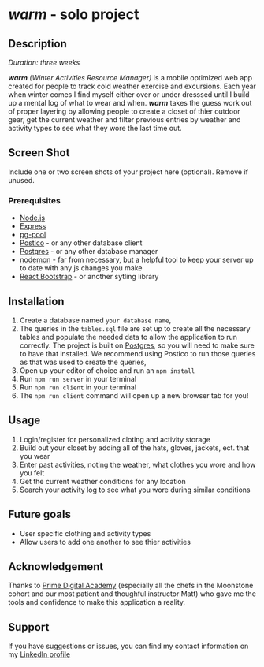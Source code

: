 # _warm_ - solo project

## Description

_Duration: three weeks_

_**warm** (Winter Activities Resource Manager)_ is a mobile optimized web app created for people to track cold weather exercise and excursions. Each year when winter comes I find myself either over or under dresssed until I build up a mental log of what to wear and when. _**warm**_ takes the guess work out of proper layering by allowing people to create a closet of thier outdoor gear, get the current weather and filter previous entries by weather and activity types to see what they wore the last time out. 

## Screen Shot

Include one or two screen shots of your project here (optional). Remove if unused.

### Prerequisites

- [Node.js](https://nodejs.org/en/)
- [Express](https://expressjs.com/)
- [pg-pool](https://www.npmjs.com/package/pg-pool)
- [Postico](https://eggerapps.at/postico/v1.php) - or any other database client
- [Postgres](https://www.postgresql.org/) - or any other database manager
- [nodemon](https://www.npmjs.com/package/nodemon) - far from necessary, but a helpful tool to keep your server up to date with any js changes you make
- [React Bootstrap](https://react-bootstrap.netlify.app/) - or another sytling library


## Installation

1. Create a database named `your database name`,
2. The queries in the `tables.sql` file are set up to create all the necessary tables and populate the needed data to allow the application to run correctly. The project is built on [Postgres](https://www.postgresql.org/download/), so you will need to make sure to have that installed. We recommend using Postico to run those queries as that was used to create the queries, 
3. Open up your editor of choice and run an `npm install`
4. Run `npm run server` in your terminal
5. Run `npm run client` in your terminal
6. The `npm run client` command will open up a new browser tab for you!

## Usage

1. Login/register for personalized cloting and activity storage
2. Build out your closet by adding all of the hats, gloves, jackets, ect. that you wear
3. Enter past activities, noting the weather, what clothes you wore and how you felt
4. Get the current weather conditions for any location
5. Search your activity log to see what you wore during similar conditions

## Future goals
* User specific clothing and activity types
* Allow users to add one another to see thier activities

## Acknowledgement
Thanks to [Prime Digital Academy](www.primeacademy.io) (especially all the chefs in the Moonstone cohort and our most patient and thoughful instructor Matt) who gave me the tools and confidence to make this application a reality.

## Support
If you have suggestions or issues, you can find my contact information on my [LinkedIn profile](https://www.linkedin.com/in/james-d-t-woods/)
